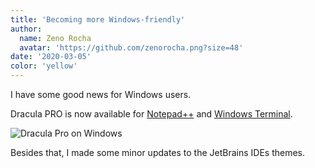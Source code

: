 ```yaml
---
title: 'Becoming more Windows-friendly'
author:
  name: Zeno Rocha
  avatar: 'https://github.com/zenorocha.png?size=48'
date: '2020-03-05'
color: 'yellow'
---
```


I have some good news for Windows users.

Dracula PRO is now available for [Notepad++](https://notepad-plus-plus.org/) and [Windows Terminal](https://github.com/microsoft/terminal).

![Dracula Pro on Windows](/static/img/logs/becoming-more-windows-friendly-a.png)

Besides that, I made some minor updates to the JetBrains IDEs themes.
